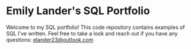 # Emily Lander's SQL Portfolio
Welcome to my SQL portfolio! This code repository contains examples of SQL I've written. Feel free to take a look and reach out if you have any questions: elander23@outlook.com 
